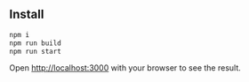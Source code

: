 ## Install

```bash
npm i
npm run build
npm run start
```

Open [http://localhost:3000](http://localhost:3000) with your browser to see the result.

